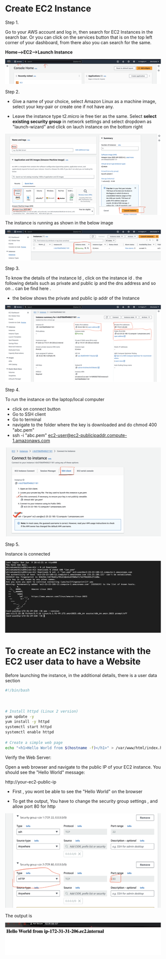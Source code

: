 # Create EC2 Instance

Step 1. 

Go to your AWS account and log in, then search for EC2 Instances in the search bar. Or you can click on the services button that is on the top left corner of your dashboard, from there also you can search for the same.


**Home-->EC2-->Launch Instance**

![EC2instance](https://github.com/shiva-kumar-biru/aws_cloud/blob/main/projects/ec2-instance-management/docs/ec2_01.png)

Step 2.

- Give a name of your choice, select Amazon Linux as a machine image, select your key-pair or create one if not have any. 

- Leave the instance type t2.micro ie free tier as the same. Select **select existing security group** in network settings and select dropdown as "launch-wizard" and click on lauch instance on the bottom right

![EC2_instance_steps](https://github.com/shiva-kumar-biru/aws_cloud/blob/main/projects/ec2-instance-management/docs/ec2_02.png)

The instance is running as shown in the below image

![running_instance](https://github.com/shiva-kumar-biru/aws_cloud/blob/main/projects/ec2-instance-management/docs/ec2_03.png)


Step 3.

To know the details of the instance Id , click on the instance id . the following details such as private and public ip and the dns address and so on .. can be find here . 

- the below shows the private and public ip addr of the Instance 

![info_about_instance](https://github.com/shiva-kumar-biru/aws_cloud/blob/main/projects/ec2-instance-management/docs/ec2_04.png)


Step 4. 

To run the instance on the laptop/local computer

- click on connect button
- Go to SSH client
- Go to terminal 
- navigate to the folder where the key is downloaded and do chmod 400 "abc.pem"
- ssh -i "abc.pem" ec2-user@ec2-publicipaddr.compute-1.amazonaws.com

![Run](https://github.com/shiva-kumar-biru/aws_cloud/blob/main/projects/ec2-instance-management/docs/ec2_05.png)


Step 5.

Instance is connected 

![Connected](https://github.com/shiva-kumar-biru/aws_cloud/blob/main/projects/ec2-instance-management/docs/ec2_06.png)




# To create an EC2 instance with the EC2 user data to have a Website 

Before launching the instance, in the additional details, there is a user data section


```bash
#!/bin/bash



# Install httpd (Linux 2 version)
yum update -y
yum install -y httpd
systemctl start httpd
systemctl enable httpd

# Create a simple web page
echo "<h1>Hello World from $(hostname -f)</h1>" > /var/www/html/index.html

```

Verify the Web Server:

Open a web browser and navigate to the public IP of your EC2 instance. You should see the "Hello World" message:

http://your-ec2-public-ip

- First , you wont be able to see the "Hello World" on the browser
  
- To get the output, You have to change the security group settings , and allow port 80 for http 


![sg](https://github.com/shiva-kumar-biru/aws_cloud/blob/main/projects/ec2-instance-management/docs/hello_browser.png)

The output is 

![output](https://github.com/shiva-kumar-biru/aws_cloud/blob/main/projects/ec2-instance-management/docs/output.png)

